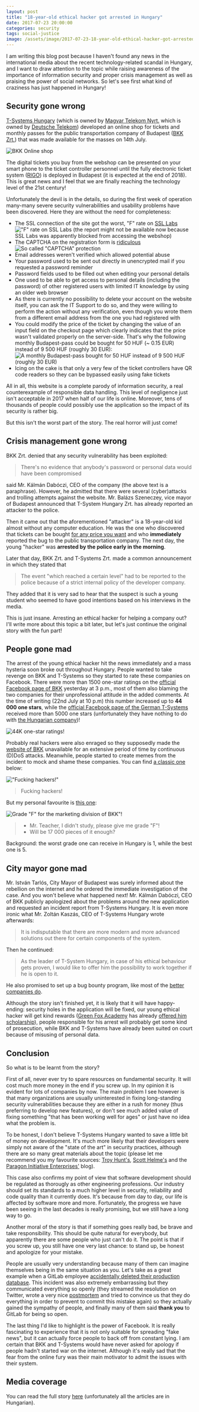 ```yaml
---
layout: post
title: "18-year-old ethical hacker got arrested in Hungary"
date: 2017-07-23 20:00:00
categories: security
tags: social-justice
image: /assets/image/2017-07-23-18-year-old-ethical-hacker-got-arrested-in-hungary/cover.jpg
---
```


I am writing this blog post because I haven't found any news in the international media about the recent technology-related
scandal in Hungary, and I want to draw attention to the topic while raising awareness of the importance of information
security and proper crisis management as well as praising the power of social networks. So let's see first what kind
of craziness has just happened in Hungary!

## Security gone wrong

[T-Systems Hungary][t-systems-hu-website] (which is owned by [Magyar Telekom Nyrt.][telekom-website] which is owned by
[Deutsche Telekom][deutsche-telekom-website]) developed an online shop for tickets and monthly passes for the public
transportation company of Budapest ([BKK Zrt.][bkk-website]) that was made available for the masses on 14th July.

![BKK Online shop][bkk-app]

The digital tickets you buy from the webshop can be presented on your smart phone to the ticket controller personnel
until the fully electronic ticket system ([RIGO][rigo-website]) is deployed in Budapest (it is expected at the end of 2018).
This is great news and I feel that we are finally reaching the technology level of the 21st century!

Unfortunately the devil is in the details, so during the first week of operation many-many severe security vulnerabilities
and usability problems have been discovered. Here they are without the need for completeness:

- The SSL connection of the site got the worst, "F" rate on [SSL Labs][bkk-ssl-report]
!["F" rate on SSL Labs][bkk-ssl] (the report might not be available now because SSL Labs was apparently blocked from
accessing the webshop)
- The CAPTCHA on the registration form is [ridiculous][bkk-captcha-twitter]
![So called "CAPTCHA" protection][bkk-captcha]
- Email addresses weren't verified which allowed potential abuse
- Your password used to be sent out directly in unencrypted mail if you requested a password reminder
- Password fields used to be filled out when editing your personal details
- One used to be able to get access to personal details (including the password) of other registered users with limited
IT knowledge by using an older web browser
- As there is currently no possibility to delete your account on the website itself, you can ask the IT Support to do so,
and they were willing to perform the action without any verification, even though you wrote them from a different email
address from the one you had registered with
- You could modify the price of the ticket by changing the value of an input field on the checkout page which clearly
indicates that the price wasn't validated properly on the server-side. That's why the following monthly Budapest-pass
could be bought for 50 HUF (~ 0.15 EUR) instead of 9 500 HUF (roughly 30 EUR):
![A monthly Budapest-pass bought for 50 HUF instead of 9 500 HUF (roughly 30 EUR)][bkk-ticket]
- Icing on the cake is that only a very few of the ticket controllers have QR code readers so they can be bypassed
easily using fake tickets

All in all, this website is a complete parody of information security, a real counterexample of responsible data handling.
This level of negligence just isn't acceptable in 2017 when half of our life is online. Moreover, tens of thousands
of people could possibly use the application so the impact of its security is rather big.

But this isn't the worst part of the story. The real horror will just come!

## Crisis management gone wrong

BKK Zrt. denied that any security vulnerability has been exploited:

> There's no evidence that anybody's password or personal data would have been compromised

said Mr. Kálmán Dabóczi, CEO of the company (the above text is a paraphrase). However, he admitted that there were several
(cyber)attacks and trolling attempts against the website. Mr. Balázs Szeneczey, vice mayor of Budapest announced that
T-System Hungary Zrt. has already reported an attacker to the police.

Then it came out that the aforementioned "attacker" is a 18-year-old kid almost without any computer education. He was
the one who discovered that tickets can be bought [for any price you want](#security-gone-wrong) and who **immediately**
reported the bug to the public transportation company. The next day, the young "hacker" was **arrested by the police early in
the morning**.

Later that day, BKK Zrt. and T-Systems Zrt. made a common announcement in which they stated that

> The event "which reached a certain level" had to be reported to the police because of a strict internal
policy of the developer company.

They added that it is very sad to hear that the suspect is such a young student who seemed to have good intentions
based on his interviews in the media.

This is just insane. Arresting an ethical hacker for helping a company out? I'll write more about this topic a bit later,
but let's just continue the original story with the fun part!

## People gone mad

The arrest of the young ethical hacker hit the news immediately and a mass hysteria soon broke out throughout Hungary.
People wanted to take revenge on BKK and T-Systems so they started to rate these companies on Facebook. There were more
than 1500 one-star ratings on the [official Facebook page of BKK][bkk-facebook] yesterday at 3 p.m., most of them also
blaming the two companies for their unprofessional attitude in the added comments. At the time of writing (22nd July at 10 p.m)
this number increased up to **44 000 one stars**, while the [official Facebook page of the German T-Systems][t-systems-de-facebook] 
received more than 5000 one stars (unfortunately they have nothing to do with [the Hungarian company][t-systems-hu-facebook])!

![44K one-star ratings!][bkk-rating]

Probably real hackers were also enraged so they supposedly made the [website of BKK][bkk-website]
unavailable for an extensive period of time by continuous (D)DoS attacks. Meanwhile, people started to create
memes from the incident to mock and shame these companies. You can find [a classic one][bkk-meme1-facebook]
below:

!["Fucking hackers!"][bkk-meme1]

> Fucking hackers!

But my personal favourite is [this one][bkk-meme2-facebook]:

![Grade "F" for the marketing division of BKK"!][bkk-meme2]

>- Mr. Teacher, I didn't study, please give me grade "F"!
>- Will be 17 000 pieces of it enough?

Background: the worst grade one can receive in Hungary is 1, while the best one is 5.

## City mayor gone mad

Mr. István Tarlós, City Mayor of Budapest was surely informed about the rebellion on the internet and he ordered the
immediate investigation of the case. And you won't believe what happened next! Mr. Kálmán Dabóczi, CEO of BKK publicly
apologized about the problems around the new application and requested an incident report from T-Systems Hungary. It is
even more ironic what Mr. Zoltán Kaszás, CEO of T-Systems Hungary wrote afterwards:

> It is indisputable that there are more modern and more advanced solutions out there for certain components of the
system.

Then he continued:

> As the leader of T-System Hungary, in case of his ethical behaviour gets proven, I would like to offer him the
possibility to work together if he is open to it.

He also promised to set up a bug bounty program, like most of the [better companies do][github-bounty].

Although the story isn't finished yet, it is likely that it will have happy-ending: security holes in the application
will be fixed, our young ethical hacker will get kind rewards ([Green Fox Academy][greenfox-website] has already
[offered him scholarship][greenfox-facebook]), people responsible for his arrest will probably get some kind of prosecution,
while BKK and T-Systems have already been suited on court because of misusing of personal data.

## Conclusion

So what is to be learnt from the story?

First of all, never ever try to spare resources on fundamental security. It will cost much more money in the end if you
screw up. In my opinion it is evident for lots of companies by now. The main problem I see however is that
many organizations are usually uninterested in fixing long-standing security vulnerabilities because they are either in
a rush for money (thus preferring to develop new features), or don't see much added value of fixing something "that has
been working well for ages" or just have no idea what the problem is.

To be honest, I don't believe T-Systems Hungary wanted to save a little bit of money on development. It's much more
likely that their developers were simply not aware of the "state of the art" in security practices, although there are
so many great materials about the topic (please let me recommend you my favourite sources: [Troy Hunt's][troy-hunt-blog],
[Scott Helme's][scott-helme-blog] and the [Paragon Initiative Enterprises'][paragonie-blog] blog).

This case also confirms my point of view that software development should be regulated as thorougly as other engineering
professions. Our industry should set its standards to a much higher level in security, reliability and code quality than
it currently does. It's because from day to day, our life is affected by software more and more. Fortunately, the progress
we have been seeing in the last decades is really promising, but we still have a long way to go.

Another moral of the story is that if something goes really bad, be brave and take responsibility. This should be quite
natural for everybody, but apparently there are some people who just can't do it. The point is that if you screw up,
you still have one very last chance: to stand up, be honest and apologize for your mistake.

People are usually very understanding because many of them can imagine themselves being in the same situation as you.
Let's take as a great example when a GitLab employee [accidentally deleted their production database][gitlab-incident].
This incident was also extremely embarrassing but they communicated everything so openly (they streamed the resolution
on Twitter, wrote a very nice [postmortem][gitlab-postmortem] and tried to convince us that they do everything in
order to prevent to commit this mistake again) so they actually gained the sympathy of people, and finally many of them
said **thank you** to GitLab for being so open.

The last thing I'd like to highlight is the power of Facebook. It is really fascinating to experience that it is not only
suitable for spreading "fake news", but it can actually force people to back off from constant lying. I am certain
that BKK and T-Systems would have never asked for apology if people hadn't started war on the internet. Although it's
really sad that the fear from the online fury was their main motivator to admit the issues with their system.

## Media coverage

You can read the full story [here][index-bkk-tag] (unfortunately all the articles are in Hungarian).

[bkk-website]: https://bkk.hu/
[bkk-facebook]: https://www.facebook.com/bkkbudapest/
[bkk-captcha-twitter]: https://twitter.com/vista_df/status/885797914437705729
[bkk-ssl-report]: https://www.ssllabs.com/ssltest/analyze.html?d=shop.bkk.hu
[bkk-meme1-facebook]: https://www.facebook.com/bkkmemes/photos/a.398918943784228.1073741827.398912580451531/516520218690766/
[bkk-meme2-facebook]: https://www.facebook.com/tibiatya/photos/a.191488314324804.47864.185770441563258/1115162175290742/
[rigo-website]: https://rigo.bkk.hu/
[t-systems-hu-website]: https://www.t-systems.hu/
[t-systems-hu-facebook]: https://www.facebook.com/tsystemshungary/
[deutsche-telekom-website]: https://www.telekom.com
[t-systems-de-facebook]: https://www.facebook.com/tsystems/
[telekom-website]: https://www.telekom.hu
[index-bkk-tag]: http://index.hu/24ora/?cimke=bkk+e-jegy
[github-bounty]: https://bounty.github.com
[greenfox-website]: https://www.en.greenfoxacademy.com/
[greenfox-facebook]: https://www.facebook.com/greenfoxacademy/posts/2035341296693791
[gitlab-incident]: https://about.gitlab.com/2017/02/01/gitlab-dot-com-database-incident/
[gitlab-postmortem]: https://about.gitlab.com/2017/02/10/postmortem-of-database-outage-of-january-31/
[troy-hunt-blog]: https://troyhunt.com
[scott-helme-blog]: https://scotthelme.co.uk/
[paragonie-blog]: https://paragonie.com/blog

[bkk-app]: /assets/image/2017-07-23-18-year-old-ethical-hacker-got-arrested-in-hungary/bkk-app.jpg
[bkk-ssl]: /assets/image/2017-07-23-18-year-old-ethical-hacker-got-arrested-in-hungary/bkk-ssl.jpg
[bkk-captcha]: /assets/image/2017-07-23-18-year-old-ethical-hacker-got-arrested-in-hungary/bkk-captcha.jpg
[bkk-ticket]: /assets/image/2017-07-23-18-year-old-ethical-hacker-got-arrested-in-hungary/bkk-ticket.jpg
[bkk-rating]: /assets/image/2017-07-23-18-year-old-ethical-hacker-got-arrested-in-hungary/bkk-rating.jpg
[bkk-meme1]: /assets/image/2017-07-23-18-year-old-ethical-hacker-got-arrested-in-hungary/bkk-meme1.jpg
[bkk-meme2]: /assets/image/2017-07-23-18-year-old-ethical-hacker-got-arrested-in-hungary/bkk-meme2.jpg
